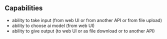 ## Capabilities
- ability to take input (from web UI or from another API or from file upload)
- ability to choose ai model (from web UI)
- ability to give output (to web UI or as file download or to another API)
